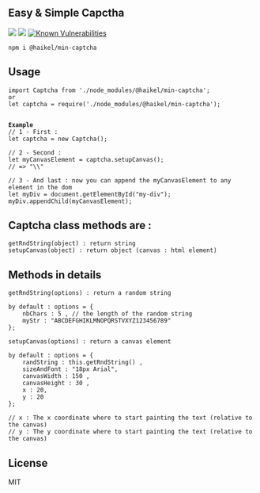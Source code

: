 <h2>Easy & Simple Capctha</h2>
<a href="#"><img src="https://img.shields.io/badge/build-succes-brightgreen.svg"></a>
<a href="#"><img src="https://img.shields.io/badge/version-1.1.3-blue.svg"></a>
<a href="https://snyk.io/test/github/haikelfazzani/min-captcha">
<img src="https://snyk.io/test/github/haikelfazzani/min-captcha/badge.svg" 
alt="Known Vulnerabilities" 
data-canonical-src="https://snyk.io/test/github/haikelfazzani/min-captcha" 
style="max-width:100%;"></a>

<pre><code>npm i @haikel/min-captcha</code></pre>

<h2>Usage</h2>

<pre><code>import Captcha from './node_modules/@haikel/min-captcha';
or
let captcha = require('./node_modules/@haikel/min-captcha');    
</code></pre>

<pre><code>
<b>Example</b>
// 1 - First :
let captcha = new Captcha();

// 2 - Second : 
let myCanvasElement = captcha.setupCanvas();
// => "\<canvas width="150" height="30"></canvas>\"

// 3 - And last : now you can append the myCanvasElement to any element in the dom
let myDiv = document.getElementById("my-div");
myDiv.appendChild(myCanvasElement);
</code></pre>

<h2>Captcha class methods are : </h2>
<pre><code>getRndString(object) : return string
setupCanvas(object) : return object (canvas : html element)
</code></pre>

<h2>Methods in details</h2>

<pre><code>getRndString(options) : return a random string   

by default : options = {
    nbChars : 5 , // the length of the random string
    myStr : "ABCDEFGHIKLMNOPQRSTVXYZ123456789"
};             
</code></pre>

<pre><code>setupCanvas(options) : return a canvas element          

by default : options = {
    randString : this.getRndString() , 
    sizeAndFont : "18px Arial", 
    canvasWidth : 150 , 
    canvasHeight : 30 ,
    x : 20, 
    y : 20
};

// x : The x coordinate where to start painting the text (relative to the canvas)    
// y : The y coordinate where to start painting the text (relative to the canvas)
</code></pre>

<h2>License</h2>
MIT
